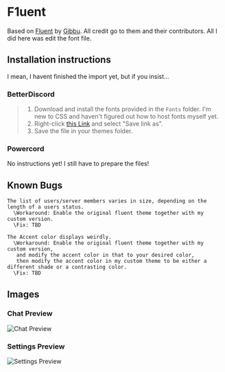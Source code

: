 # F1uent
Based on [Fluent](https://github.com/DiscordStyles/Fluent) by [Gibbu](https://github.com/Gibbu).
All credit go to them and their contributors. All I did here was edit the font file.
## Installation instructions
I mean, I havent finished the import yet, but if you insist...
### BetterDiscord
> 1) Download and install the fonts provided in the `Fonts` folder. I'm new to CSS and haven't figured out how to host fonts myself yet.
> 2) Right-click [this Link](https://raw.githubusercontent.com/Bass-PHOX/F1uent/main/F1uent-beta.theme.css) and select "Save link as".
> 3) Save the file in your themes folder.

### Powercord
No instructions yet! I still have to prepare the files!

## Known Bugs

```
The list of users/server members varies in size, depending on the length of a users status.
  \Workaround: Enable the original fluent theme together with my custom version.
  \Fix: TBD

The Accent color displays weirdly.
  \Workaround: Enable the original fluent theme together with my custom version, 
   and modify the accent color in that to your desired color, 
   then modify the accent color in my custom theme to be either a different shade or a contrasting color.
  \Fix: TBD
```

## Images
### Chat Preview
![Chat Preview](https://i.imgur.com/rD1ZOvy.png)
### Settings Preview
![Settings Preview](https://i.imgur.com/anIUlbJ.png)
